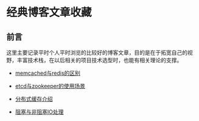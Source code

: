 # 经典博客文章收藏

## 前言

这里主要记录平时个人平时浏览的比较好的博客文章，目的是在于拓宽自己的视野，丰富技术栈，在以后相关的项目技术选型时，也能有相关理论的支撑。

* [memcached与redis的区别](https://www.cnblogs.com/middleware/articles/9052394.html)

* [etcd与zookeeper的使用场景](https://www.cnblogs.com/yogoup/p/12020477.html)

* [分布式缓存介绍](https://zhuanlan.zhihu.com/p/91539644)

* [阻塞与非阻塞IO处理](https://blog.csdn.net/shixin_0125/article/details/78777216)
